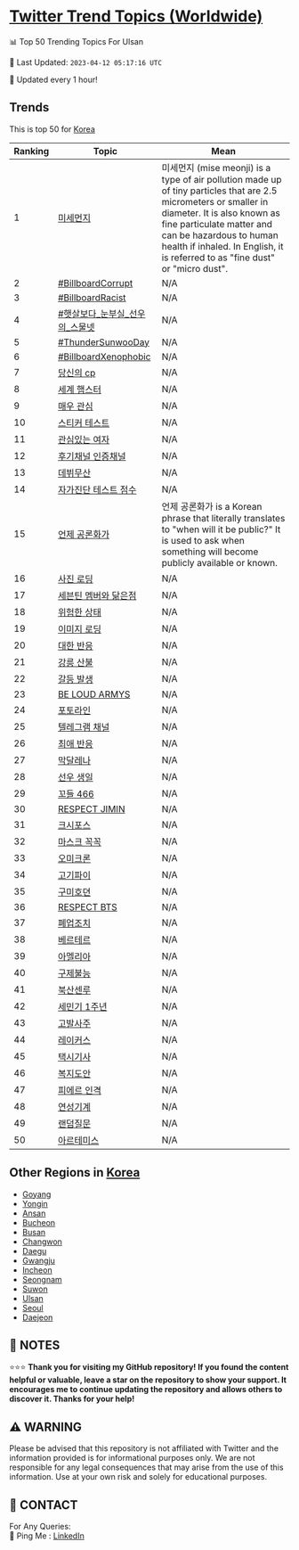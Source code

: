 [Twitter Trend Topics (Worldwide)](https://github.com/ErcinDedeoglu/Twitter-Trend-Topics)
==========


📊 Top 50 Trending Topics For Ulsan

📆 Last Updated: `2023-04-12 05:17:16 UTC`

🔧 Updated every 1 hour!


## Trends

This is top 50 for [Korea](</Korea>)

| Ranking | Topic | Mean |
| ------- | ------------ | ------------ |
| 1 | [미세먼지](http://twitter.com/search?q=%eb%af%b8%ec%84%b8%eb%a8%bc%ec%a7%80) | 미세먼지 (mise meonji) is a type of air pollution made up of tiny particles that are 2.5 micrometers or smaller in diameter. It is also known as fine particulate matter and can be hazardous to human health if inhaled. In English, it is referred to as "fine dust" or "micro dust". |
| 2 | [#BillboardCorrupt](http://twitter.com/search?q=%23BillboardCorrupt) | N/A |
| 3 | [#BillboardRacist](http://twitter.com/search?q=%23BillboardRacist) | N/A |
| 4 | [#햇살보다_눈부실_선우의_스물넷](http://twitter.com/search?q=%23%ed%96%87%ec%82%b4%eb%b3%b4%eb%8b%a4_%eb%88%88%eb%b6%80%ec%8b%a4_%ec%84%a0%ec%9a%b0%ec%9d%98_%ec%8a%a4%eb%ac%bc%eb%84%b7) | N/A |
| 5 | [#ThunderSunwooDay](http://twitter.com/search?q=%23ThunderSunwooDay) | N/A |
| 6 | [#BillboardXenophobic](http://twitter.com/search?q=%23BillboardXenophobic) | N/A |
| 7 | [당신의 cp](http://twitter.com/search?q=%eb%8b%b9%ec%8b%a0%ec%9d%98+cp) | N/A |
| 8 | [세계 햄스터](http://twitter.com/search?q=%ec%84%b8%ea%b3%84+%ed%96%84%ec%8a%a4%ed%84%b0) | N/A |
| 9 | [매우 관심](http://twitter.com/search?q=%eb%a7%a4%ec%9a%b0+%ea%b4%80%ec%8b%ac) | N/A |
| 10 | [스티커 테스트](http://twitter.com/search?q=%ec%8a%a4%ed%8b%b0%ec%bb%a4+%ed%85%8c%ec%8a%a4%ed%8a%b8) | N/A |
| 11 | [관심있는 여자](http://twitter.com/search?q=%ea%b4%80%ec%8b%ac%ec%9e%88%eb%8a%94+%ec%97%ac%ec%9e%90) | N/A |
| 12 | [후기채널 인증채널](http://twitter.com/search?q=%ed%9b%84%ea%b8%b0%ec%b1%84%eb%84%90+%ec%9d%b8%ec%a6%9d%ec%b1%84%eb%84%90) | N/A |
| 13 | [데뷔무산](http://twitter.com/search?q=%eb%8d%b0%eb%b7%94%eb%ac%b4%ec%82%b0) | N/A |
| 14 | [자가진단 테스트 점수](http://twitter.com/search?q=%ec%9e%90%ea%b0%80%ec%a7%84%eb%8b%a8+%ed%85%8c%ec%8a%a4%ed%8a%b8+%ec%a0%90%ec%88%98) | N/A |
| 15 | [언제 공론화가](http://twitter.com/search?q=%ec%96%b8%ec%a0%9c+%ea%b3%b5%eb%a1%a0%ed%99%94%ea%b0%80) | 언제 공론화가 is a Korean phrase that literally translates to "when will it be public?" It is used to ask when something will become publicly available or known. |
| 16 | [사진 로딩](http://twitter.com/search?q=%ec%82%ac%ec%a7%84+%eb%a1%9c%eb%94%a9) | N/A |
| 17 | [세븐틴 멤버와 닮은점](http://twitter.com/search?q=%ec%84%b8%eb%b8%90%ed%8b%b4+%eb%a9%a4%eb%b2%84%ec%99%80+%eb%8b%ae%ec%9d%80%ec%a0%90) | N/A |
| 18 | [위험한 상태](http://twitter.com/search?q=%ec%9c%84%ed%97%98%ed%95%9c+%ec%83%81%ed%83%9c) | N/A |
| 19 | [이미지 로딩](http://twitter.com/search?q=%ec%9d%b4%eb%af%b8%ec%a7%80+%eb%a1%9c%eb%94%a9) | N/A |
| 20 | [대한 반응](http://twitter.com/search?q=%eb%8c%80%ed%95%9c+%eb%b0%98%ec%9d%91) | N/A |
| 21 | [강릉 산불](http://twitter.com/search?q=%ea%b0%95%eb%a6%89+%ec%82%b0%eb%b6%88) | N/A |
| 22 | [갈등 발생](http://twitter.com/search?q=%ea%b0%88%eb%93%b1+%eb%b0%9c%ec%83%9d) | N/A |
| 23 | [BE LOUD ARMYS](http://twitter.com/search?q=BE+LOUD+ARMYS) | N/A |
| 24 | [포토라인](http://twitter.com/search?q=%ed%8f%ac%ed%86%a0%eb%9d%bc%ec%9d%b8) | N/A |
| 25 | [텔레그램 채널](http://twitter.com/search?q=%ed%85%94%eb%a0%88%ea%b7%b8%eb%9e%a8+%ec%b1%84%eb%84%90) | N/A |
| 26 | [최애 반응](http://twitter.com/search?q=%ec%b5%9c%ec%95%a0+%eb%b0%98%ec%9d%91) | N/A |
| 27 | [막달레나](http://twitter.com/search?q=%eb%a7%89%eb%8b%ac%eb%a0%88%eb%82%98) | N/A |
| 28 | [선우 생일](http://twitter.com/search?q=%ec%84%a0%ec%9a%b0+%ec%83%9d%ec%9d%bc) | N/A |
| 29 | [꼬들 466](http://twitter.com/search?q=%ea%bc%ac%eb%93%a4+466) | N/A |
| 30 | [RESPECT JIMIN](http://twitter.com/search?q=RESPECT+JIMIN) | N/A |
| 31 | [크시포스](http://twitter.com/search?q=%ed%81%ac%ec%8b%9c%ed%8f%ac%ec%8a%a4) | N/A |
| 32 | [마스크 꼭꼭](http://twitter.com/search?q=%eb%a7%88%ec%8a%a4%ed%81%ac+%ea%bc%ad%ea%bc%ad) | N/A |
| 33 | [오미크론](http://twitter.com/search?q=%ec%98%a4%eb%af%b8%ed%81%ac%eb%a1%a0) | N/A |
| 34 | [고기파이](http://twitter.com/search?q=%ea%b3%a0%ea%b8%b0%ed%8c%8c%ec%9d%b4) | N/A |
| 35 | [구미호뎐](http://twitter.com/search?q=%ea%b5%ac%eb%af%b8%ed%98%b8%eb%8e%90) | N/A |
| 36 | [RESPECT BTS](http://twitter.com/search?q=RESPECT+BTS) | N/A |
| 37 | [폐업조치](http://twitter.com/search?q=%ed%8f%90%ec%97%85%ec%a1%b0%ec%b9%98) | N/A |
| 38 | [베르테르](http://twitter.com/search?q=%eb%b2%a0%eb%a5%b4%ed%85%8c%eb%a5%b4) | N/A |
| 39 | [아멜리아](http://twitter.com/search?q=%ec%95%84%eb%a9%9c%eb%a6%ac%ec%95%84) | N/A |
| 40 | [구제불능](http://twitter.com/search?q=%ea%b5%ac%ec%a0%9c%eb%b6%88%eb%8a%a5) | N/A |
| 41 | [북산센루](http://twitter.com/search?q=%eb%b6%81%ec%82%b0%ec%84%bc%eb%a3%a8) | N/A |
| 42 | [세민기 1주년](http://twitter.com/search?q=%ec%84%b8%eb%af%bc%ea%b8%b0+1%ec%a3%bc%eb%85%84) | N/A |
| 43 | [고발사주](http://twitter.com/search?q=%ea%b3%a0%eb%b0%9c%ec%82%ac%ec%a3%bc) | N/A |
| 44 | [레이커스](http://twitter.com/search?q=%eb%a0%88%ec%9d%b4%ec%bb%a4%ec%8a%a4) | N/A |
| 45 | [택시기사](http://twitter.com/search?q=%ed%83%9d%ec%8b%9c%ea%b8%b0%ec%82%ac) | N/A |
| 46 | [복지도안](http://twitter.com/search?q=%eb%b3%b5%ec%a7%80%eb%8f%84%ec%95%88) | N/A |
| 47 | [피에르 인격](http://twitter.com/search?q=%ed%94%bc%ec%97%90%eb%a5%b4+%ec%9d%b8%ea%b2%a9) | N/A |
| 48 | [연성기계](http://twitter.com/search?q=%ec%97%b0%ec%84%b1%ea%b8%b0%ea%b3%84) | N/A |
| 49 | [랜덤질문](http://twitter.com/search?q=%eb%9e%9c%eb%8d%a4%ec%a7%88%eb%ac%b8) | N/A |
| 50 | [아르테미스](http://twitter.com/search?q=%ec%95%84%eb%a5%b4%ed%85%8c%eb%af%b8%ec%8a%a4) | N/A |



## Other Regions in [Korea](</Korea>)

* [Goyang](</Korea/Goyang.md>)
* [Yongin](</Korea/Yongin.md>)
* [Ansan](</Korea/Ansan.md>)
* [Bucheon](</Korea/Bucheon.md>)
* [Busan](</Korea/Busan.md>)
* [Changwon](</Korea/Changwon.md>)
* [Daegu](</Korea/Daegu.md>)
* [Gwangju](</Korea/Gwangju.md>)
* [Incheon](</Korea/Incheon.md>)
* [Seongnam](</Korea/Seongnam.md>)
* [Suwon](</Korea/Suwon.md>)
* [Ulsan](</Korea/Ulsan.md>)
* [Seoul](</Korea/Seoul.md>)
* [Daejeon](</Korea/Daejeon.md>)



## 📝 NOTES

⭐⭐⭐ **Thank you for visiting my GitHub repository! If you found the content helpful or valuable, leave a star on the repository to show your support. It encourages me to continue updating the repository and allows others to discover it. Thanks for your help!**


## ⚠️ WARNING

Please be advised that this repository is not affiliated with Twitter and the information provided is for informational purposes only. We are not responsible for any legal consequences that may arise from the use of this information. Use at your own risk and solely for educational purposes.


## 📨 CONTACT

 For Any Queries:  
            🏓 Ping Me : [LinkedIn](https://www.linkedin.com/in/ercindedeoglu/)
